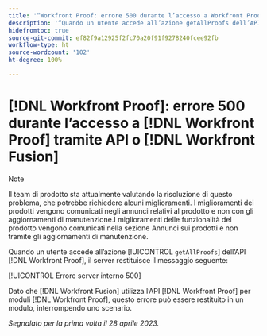 ```yaml
---
title: '“Workfront Proof: errore 500 durante l’accesso a Workfront Proof tramite API o Workfront Fusion”'
description: '“Quando un utente accede all’azione getAllProofs dell’API Proof, il server Workfront Proof restituisce il messaggio: errore server interno 500”'
hidefromtoc: true
source-git-commit: ef82f9a12925f2fc70a20f91f9278240fcee92fb
workflow-type: ht
source-wordcount: '102'
ht-degree: 100%

---
```



# [!DNL Workfront Proof]: errore 500 durante l’accesso a [!DNL Workfront Proof] tramite API o [!DNL Workfront Fusion]

>[!NOTE]
>
>Il team di prodotto sta attualmente valutando la risoluzione di questo problema, che potrebbe richiedere alcuni miglioramenti. I miglioramenti dei prodotti vengono comunicati negli annunci relativi al prodotto e non con gli aggiornamenti di manutenzione.I miglioramenti delle funzionalità del prodotto vengono comunicati nella sezione Annunci sui prodotti e non tramite gli aggiornamenti di manutenzione.

<!--This article is on Proof and Fusion TOCs-->

Quando un utente accede all’azione [!UICONTROL `getAllProofs`] dell’API [!DNL Workfront Proof], il server restituisce il messaggio seguente:

[!UICONTROL Errore server interno 500]

Dato che [!DNL Workfront Fusion] utilizza l’API [!DNL Workfront Proof] per moduli [!DNL Workfront Proof], questo errore può essere restituito in un modulo, interrompendo uno scenario.

_Segnalato per la prima volta il 28 aprile 2023._

